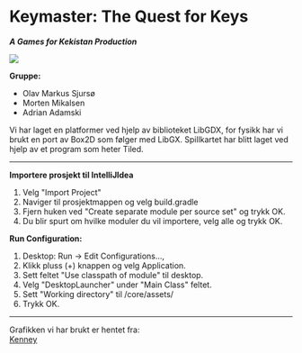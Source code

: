 Keymaster: The Quest for Keys
==============================

**_A Games for Kekistan Production_**


![](https://pepethefrogfaith.files.wordpress.com/2016/11/meme_wizard.jpg)
<br>

**Gruppe:** <br>
* Olav Markus Sjursø <br>
* Morten Mikalsen <br>
* Adrian Adamski <br>

Vi har laget en platformer ved hjelp av biblioteket LibGDX, for fysikk har vi brukt en port av Box2D som følger med LibGX. Spillkartet har blitt laget ved hjelp av et program som heter Tiled.

-----------------------


**Importere prosjekt til IntelliJIdea** <br>
1. Velg "Import Project"<br>
2. Naviger til prosjektmappen og velg build.gradle<br>
3. Fjern huken ved "Create separate module per source set" og trykk OK.<br> 
4. Du blir spurt om hvilke moduler du vil importere, velg alle og trykk OK.<br>

**Run Configuration:**<br>
1. Desktop: Run -> Edit Configurations..., <br>
2. Klikk pluss (+) knappen og velg Application. <br>
3. Sett feltet "Use classpath of module" til desktop. <br>
4. Velg "DesktopLauncher" under "Main Class" feltet.<br> 
5. Sett "Working directory" til /core/assets/ <br>
6. Trykk OK. <br>
	
-----------------------


Grafikken vi har brukt er hentet fra:<br>
[Kenney](http://www.kenney.nl/)